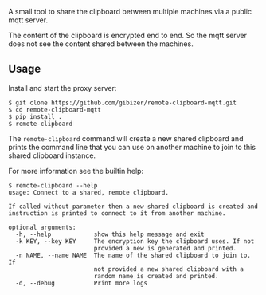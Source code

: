 A small tool to share the clipboard between multiple machines via a public
mqtt server.

The content of the clipboard is encrypted end to end. So the mqtt server 
does not see the content shared between the machines.

Usage
-----
Install and start the proxy server:
```shell script
$ git clone https://github.com/gibizer/remote-clipboard-mqtt.git
$ cd remote-clipboard-mqtt
$ pip install .
$ remote-clipboard
```

The ``remote-clipboard`` command will create a new shared clipboard and prints
the command line that you can use on another machine to join to this shared 
clipboard instance.

For more information see the builtin help:

```shell script
$ remote-clipboard --help
usage: Connect to a shared, remote clipboard.

If called without parameter then a new shared clipboard is created and 
instruction is printed to connect to it from another machine.

optional arguments:
  -h, --help            show this help message and exit
  -k KEY, --key KEY     The encryption key the clipboard uses. If not
                        provided a new is generated and printed.
  -n NAME, --name NAME  The name of the shared clipboard to join to. If
                        not provided a new shared clipboard with a
                        random name is created and printed.
  -d, --debug           Print more logs
```